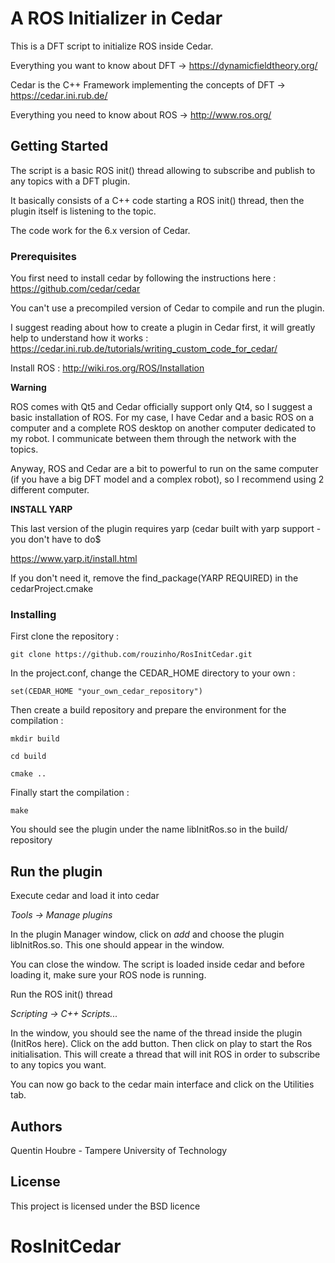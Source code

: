 # A ROS Initializer in Cedar
This is a DFT script to initialize ROS inside Cedar.

Everything you want to know about DFT -> https://dynamicfieldtheory.org/

Cedar is the C++ Framework implementing the concepts of DFT -> https://cedar.ini.rub.de/

Everything you need to know about ROS -> http://www.ros.org/

## Getting Started

The script is a basic ROS init() thread allowing to subscribe and publish to any topics with a DFT plugin.

It basically consists of a C++ code starting a ROS init() thread, then the plugin itself is listening to the topic. 

The code work for the 6.x version of Cedar.


### Prerequisites

You first need to install cedar by following the instructions here : https://github.com/cedar/cedar

You can't use a precompiled version of Cedar to compile and run the plugin.

I suggest reading about how to create a plugin in Cedar first, it will greatly help to understand how it works : https://cedar.ini.rub.de/tutorials/writing_custom_code_for_cedar/

Install ROS : http://wiki.ros.org/ROS/Installation

**Warning**

ROS comes with Qt5 and Cedar officially support only Qt4, so I suggest a basic installation of ROS.
For my case, I have Cedar and a basic ROS on a computer and a complete ROS desktop on another computer dedicated to my robot. I communicate between them through the network with the topics.

Anyway, ROS and Cedar are a bit to powerful to run on the same computer (if you have a big DFT model and a complex robot), so I recommend using 2 different computer.

**INSTALL YARP**

This last version of the plugin requires yarp (cedar built with yarp support - you don't have to do$

https://www.yarp.it/install.html

If you don't need it, remove the find_package(YARP REQUIRED) in the cedarProject.cmake

### Installing

First clone the repository :

`git clone https://github.com/rouzinho/RosInitCedar.git`

In the project.conf, change the CEDAR_HOME directory to your own :

`set(CEDAR_HOME "your_own_cedar_repository")`

Then create a build repository and prepare the environment for the compilation :

`mkdir build`

`cd build`

`cmake ..`

Finally start the compilation :

`make`

You should see the plugin under the name libInitRos.so in the build/ repository

## Run the plugin

Execute cedar and load it into cedar 

*Tools -> Manage plugins*

In the plugin Manager window, click on *add* and choose the plugin libInitRos.so. This one should appear in the window.

You can close the window. The script is loaded inside cedar and before loading it, make sure your ROS node is running.

Run the ROS init() thread 

*Scripting -> C++ Scripts...*

In the window, you should see the name of the thread inside the plugin (InitRos here). Click on the add button.
Then click on play to start the Ros initialisation. This will create a thread that will init ROS in order to subscribe to any topics you want.


You can now go back to the cedar main interface and click on the Utilities tab.


## Authors

Quentin Houbre - Tampere University of Technology

## License

This project is licensed under the BSD licence

# RosInitCedar
